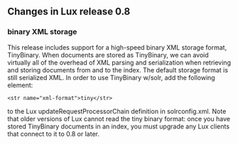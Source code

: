 ## Changes in Lux release 0.8

### binary XML storage

This release includes support for a high-speed binary XML storage format,
TinyBinary.  When documents are stored as TinyBinary, we can avoid
virtually all of the overhead of XML parsing and serialization when
retrieving and storing documents from and to the index.  The default
storage format is still serialized XML. In order to use TinyBinary w/solr,
add the following element:

    <str name="xml-format">tiny</str>

to the Lux updateRequestProcessorChain definition in solrconfig.xml. Note
that older versions of Lux cannot read the tiny binary format: once you
have stored TinyBinary documents in an index, you must upgrade any Lux
clients that connect to it to 0.8 or later.

